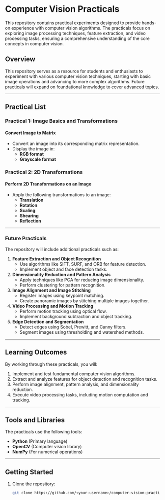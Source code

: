 # Computer Vision Practicals

This repository contains practical experiments designed to provide hands-on experience with computer vision algorithms. The practicals focus on exploring image processing techniques, feature extraction, and video processing tasks, ensuring a comprehensive understanding of the core concepts in computer vision.


## Overview

This repository serves as a resource for students and enthusiasts to experiment with various computer vision techniques, starting with basic image operations and advancing to more complex algorithms. Future practicals will expand on foundational knowledge to cover advanced topics.

---

## Practical List

### Practical 1: Image Basics and Transformations  
#### **Convert Image to Matrix**  
- Convert an image into its corresponding matrix representation.  
- Display the image in:
  - **RGB format**
  - **Grayscale format**

### Practical 2: 2D Transformations  
#### **Perform 2D Transformations on an Image**  
- Apply the following transformations to an image:
  - **Translation**
  - **Rotation**
  - **Scaling**
  - **Shearing**
  - **Reflection**

---

### Future Practicals

The repository will include additional practicals such as:
1. **Feature Extraction and Object Recognition**
   - Use algorithms like SIFT, SURF, and ORB for feature detection.
   - Implement object and face detection tasks.
2. **Dimensionality Reduction and Pattern Analysis**
   - Apply techniques like PCA for reducing image dimensionality.
   - Perform clustering for pattern recognition.
3. **Image Alignment and Image Stitching**
   - Register images using keypoint matching.
   - Create panoramic images by stitching multiple images together.
4. **Video Processing and Motion Tracking**
   - Perform motion tracking using optical flow.
   - Implement background subtraction and object tracking.
5. **Edge Detection and Segmentation**
   - Detect edges using Sobel, Prewitt, and Canny filters.
   - Segment images using thresholding and watershed methods.

---

## Learning Outcomes

By working through these practicals, you will:
1. Implement and test fundamental computer vision algorithms.
2. Extract and analyze features for object detection and recognition tasks.
3. Perform image alignment, pattern analysis, and dimensionality reduction.
4. Execute video processing tasks, including motion computation and tracking.

---

## Tools and Libraries

The practicals use the following tools:
- **Python** (Primary language)
- **OpenCV** (Computer vision library)
- **NumPy** (For numerical operations)

---

## Getting Started

1. Clone the repository:
   ```bash
   git clone https://github.com/<your-username>/computer-vision-practicals.git
